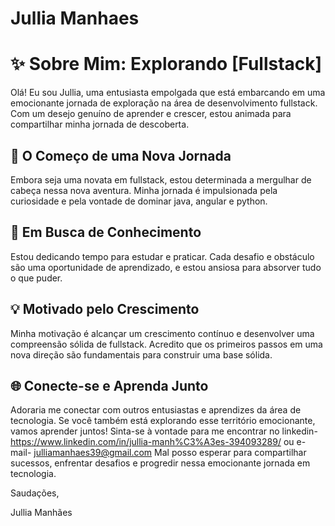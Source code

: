 # Jullia Manhaes

# ✨ Sobre Mim: Explorando [Fullstack]

Olá! Eu sou Jullia, uma entusiasta empolgada que está embarcando em uma emocionante jornada de exploração na área de desenvolvimento fullstack. Com um desejo genuíno de aprender e crescer, estou animada para compartilhar minha jornada de descoberta.

## 🌱 O Começo de uma Nova Jornada

Embora seja uma novata em fullstack, estou determinada a mergulhar de cabeça nessa nova aventura. Minha jornada é impulsionada pela curiosidade e pela vontade de dominar java, angular e python.

## 🚀 Em Busca de Conhecimento

Estou dedicando tempo para estudar e praticar. Cada desafio e obstáculo são uma oportunidade de aprendizado, e estou ansiosa para absorver tudo o que puder.

## 💡 Motivado pelo Crescimento

Minha motivação é alcançar um crescimento contínuo e desenvolver uma compreensão sólida de fullstack. Acredito que os primeiros passos em uma nova direção são fundamentais para construir uma base sólida.

## 🌐 Conecte-se e Aprenda Junto

Adoraria me conectar com outros entusiastas e aprendizes da área de tecnologia. Se você também está explorando esse território emocionante, vamos aprender juntos! Sinta-se à vontade para me encontrar no linkedin- https://www.linkedin.com/in/jullia-manh%C3%A3es-394093289/ ou e-mail- julliamanhaes39@gmail.com 
Mal posso esperar para compartilhar sucessos, enfrentar desafios e progredir nessa emocionante jornada em tecnologia.

Saudações,

Jullia Manhães
